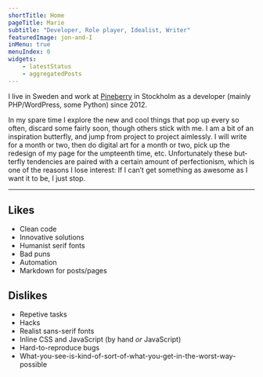 ```yaml
---
shortTitle: Home
pageTitle: Marie
subtitle: "Developer, Role player, Idealist, Writer"
featuredImage: jon-and-I
inMenu: true
menuIndex: 0
widgets:
    - latestStatus
    - aggregatedPosts
---
```


I live in Swe­den and work at [Pineberry](http://www.pineberry.com) in Stock­holm as a devel­oper (mainly PHP/WordPress, some Python) since 2012.

In my spare time I explore the new and cool things that pop up every so often, dis­card some fairly soon, though oth­ers stick with me. I am a bit of an inspi­ra­tion but­ter­fly, and jump from project to project aim­lessly. I will write for a month or two, then do dig­i­tal art for a month or two, pick up the redesign of my page for the umpteenth time, etc. Unfor­tu­nately these but­ter­fly ten­den­cies are paired with a cer­tain amount of per­fec­tion­ism, which is one of the rea­sons I lose inter­est: If I can’t get some­thing as awe­some as I want it to be, I just stop.

* * *

<!-- [todo] - Add way to create a bit more complex layouts, such as columns -->

## Likes

* Clean code
* Innovative solutions
* Humanist serif fonts
* Bad puns
* Automation
* Markdown for posts/pages

## Dislikes

* Repetive tasks
* Hacks
* Realist sans-serif fonts
* Inline CSS and JavaScript (by hand *or* JavaScript)
* Hard-to-reproduce bugs
* What-you-see-is-kind-of-sort-of-what-you-get-in-the-worst-way-possible
